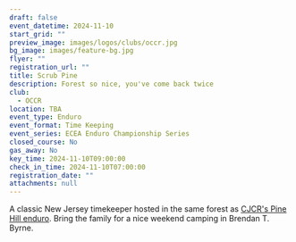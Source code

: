 ```yaml
---
draft: false
event_datetime: 2024-11-10
start_grid: ""
preview_image: images/logos/clubs/occr.jpg
bg_image: images/feature-bg.jpg
flyer: ""
registration_url: ""
title: Scrub Pine
description: Forest so nice, you've come back twice
club:
  - OCCR
location: TBA
event_type: Enduro
event_format: Time Keeping
event_series: ECEA Enduro Championship Series
closed_course: No
gas_away: No
key_time: 2024-11-10T09:00:00
check_in_time: 2024-11-10T07:00:00
registration_date: ""
attachments: null
---
```


A classic New Jersey timekeeper hosted in the same forest as [CJCR's Pine Hill enduro](/events/23-en-cjcr). Bring the family for a nice weekend camping in Brendan T. Byrne.